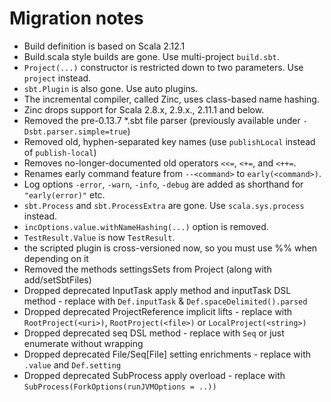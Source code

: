 Migration notes
===============

- Build definition is based on Scala 2.12.1
- Build.scala style builds are gone. Use multi-project `build.sbt`.
- `Project(...)` constructor is restricted down to two parameters. Use `project` instead.
- `sbt.Plugin` is also gone. Use auto plugins.
- The incremental compiler, called Zinc, uses class-based name hashing.
- Zinc drops support for Scala 2.8.x, 2.9.x., 2.11.1 and below.
- Removed the pre-0.13.7 *.sbt file parser (previously available under `-Dsbt.parser.simple=true`)
- Removed old, hyphen-separated key names (use `publishLocal` instead of `publish-local`)
- Removes no-longer-documented old operators `<<=`, `<+=`, and `<++=`.
- Renames early command feature from `--<command>` to `early(<command>)`.
- Log options `-error`, `-warn`, `-info`, `-debug` are added as shorthand for `"early(error)"` etc.
- `sbt.Process` and `sbt.ProcessExtra` are gone. Use `scala.sys.process` instead.
- `incOptions.value.withNameHashing(...)` option is removed.
- `TestResult.Value` is now `TestResult`.
- the scripted plugin is cross-versioned now, so you must use %% when depending on it
- Removed the methods settingsSets from Project (along with add/setSbtFiles)
- Dropped deprecated InputTask apply method and inputTask DSL method - replace with `Def.inputTask` & `Def.spaceDelimited().parsed`
- Dropped deprecated ProjectReference implicit lifts - replace with `RootProject(<uri>)`, `RootProject(<file>)` or `LocalProject(<string>)`
- Dropped deprecated seq DSL method - replace with `Seq` or just enumerate without wrapping
- Dropped deprecated File/Seq[File] setting enrichments - replace with `.value` and `Def.setting`
- Dropped deprecated SubProcess apply overload - replace with `SubProcess(ForkOptions(runJVMOptions = ..))`
